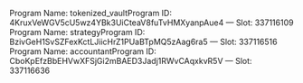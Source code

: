 Program Name: tokenized_vaultProgram ID: 4KruxVeWGV5cU5wz4YBk3UiCteaV8fuTvHMXyanpAue4 — Slot: 337116109
Program Name: strategyProgram ID: BzivGeH1SvSZFexKctLJiicHrZ1PUaBTpMQ5zAag6ra5 — Slot: 337116516
Program Name: accountantProgram ID: CboKpEfzBbEHVwXFSjGi2mBAED3Jadj1RWvCAqxkvR5V — Slot: 337116636

